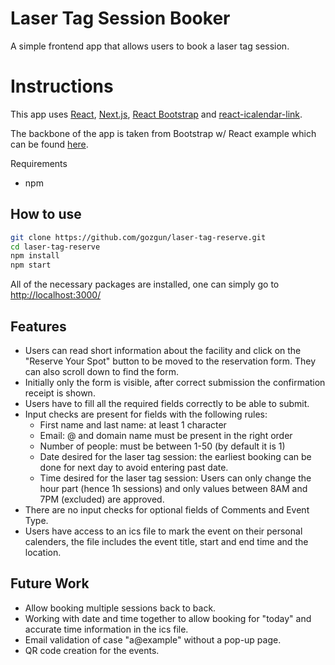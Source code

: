 # Laser Tag Session Booker

A simple frontend app that allows users to book a laser tag session.

# Instructions

This app uses [React](https://react.dev/), [Next.js](https://nextjs.org/), [React Bootstrap](https://react-bootstrap.github.io/) and [react-icalendar-link](https://github.com/josephj/react-icalendar-link).

The backbone of the app is taken from Bootstrap w/ React example which can be found [here](https://github.com/twbs/examples/tree/main/react-nextjs/).

Requirements
- npm

## How to use
```sh
git clone https://github.com/gozgun/laser-tag-reserve.git
cd laser-tag-reserve
npm install
npm start
```
All of the necessary packages are installed, one can simply go to [http://localhost:3000/](http://localhost:3000/)

## Features
- Users can read short information about the facility and click on the "Reserve Your Spot" button to be moved to the reservation form. They can also scroll down to find the form.
- Initially only the form is visible, after correct submission the confirmation receipt is shown.
- Users have to fill all the required fields correctly to be able to submit. 
- Input checks are present for fields with the following rules:
    - First name and last name: at least 1 character
    - Email: @ and domain name must be present in the right order
    - Number of people: must be between 1-50 (by default it is 1)
    - Date desired for the laser tag session: the earliest booking can be done for next day to avoid entering past date.
    - Time desired for the laser tag session: Users can only change the hour part (hence 1h sessions) and only values between 8AM and 7PM (excluded) are approved.
- There are no input checks for optional fields of Comments and Event Type.
- Users have access to an ics file to mark the event on their personal calenders, the file includes the event title, start and end time and the location.

## Future Work
- Allow booking multiple sessions back to back.
- Working with date and time together to allow booking for "today" and accurate time information in the ics file.
- Email validation of case "a@example" without a pop-up page.
- QR code creation for the events.
